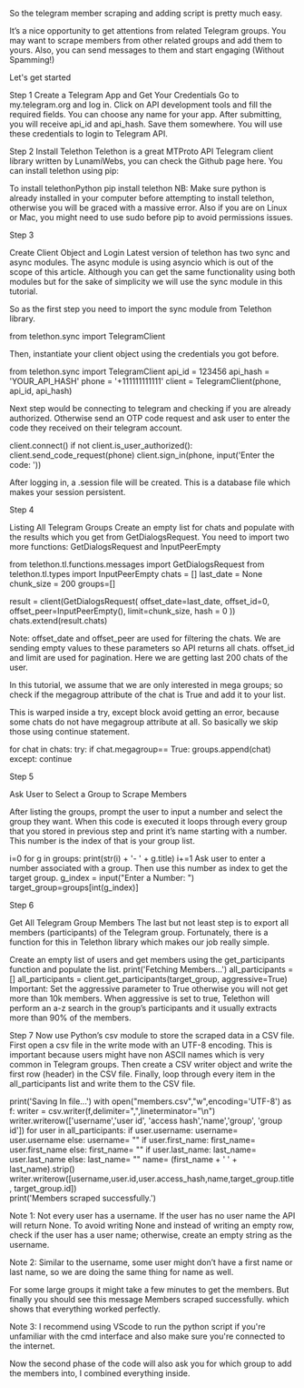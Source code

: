 So the telegram member scraping and adding script is pretty much easy.

It’s a nice opportunity to get attentions from related Telegram groups. You may want to scrape members from other related groups and add them to yours. Also, you can send messages to them and start engaging (Without Spamming!)

Let's get started 

Step 1
Create a Telegram App and Get Your Credentials
Go to my.telegram.org  and log in.
Click on API development tools and fill the required fields.
You can choose any name for your app. After submitting, you will receive api_id and api_hash. Save them somewhere. You will use these credentials to login to Telegram API.

Step 2
Install Telethon
Telethon is a  great MTProto API Telegram client library written by LunamiWebs, you can check the Github page here. You can install telethon using pip:

To install telethonPython
 pip install telethon
NB: Make sure python is already installed in your computer before attempting to install telethon, otherwise you will be graced with a massive error. Also if you are on Linux or Mac, you might need to use sudo before pip to avoid permissions issues.

Step 3

Create Client Object and Login
Latest version of telethon has two sync and async modules. The async module is using asyncio which is out of the scope of this article. Although you can get the same functionality using both modules but for the sake of simplicity we will use the sync module  in this tutorial.

So as the first step you need to import the sync module from Telethon library.

from telethon.sync import TelegramClient
 
Then, instantiate your client object using the credentials you got before.

from telethon.sync import TelegramClient
api_id = 123456
api_hash = 'YOUR_API_HASH'
phone = '+111111111111'
client = TelegramClient(phone, api_id, api_hash)
 
Next step would be connecting to telegram and checking if you are already authorized. Otherwise send an OTP code request and ask user to enter the code they received on their telegram account.

client.connect()
if not client.is_user_authorized():
    client.send_code_request(phone)
    client.sign_in(phone, input('Enter the code: '))
 
After logging in, a .session file will be created. This is a database file which makes your session persistent.

Step 4


Listing All Telegram Groups
Create an empty list for chats and populate with the results which you get from GetDialogsRequest. You need to import two more functions:  GetDialogsRequest and  InputPeerEmpty

from telethon.tl.functions.messages import GetDialogsRequest
from telethon.tl.types import InputPeerEmpty
chats = []
last_date = None
chunk_size = 200
groups=[]

result = client(GetDialogsRequest(
             offset_date=last_date,
             offset_id=0,
             offset_peer=InputPeerEmpty(),
             limit=chunk_size,
             hash = 0
         ))
chats.extend(result.chats)
 
Note: offset_date and  offset_peer are used for filtering the chats. We are sending empty values to these parameters so API returns all chats. offset_id and limit are used for pagination. Here we are getting last 200 chats of the user.

In this tutorial, we assume that we are only interested in mega groups; so check if the megagroup attribute of the chat is True and add it to your list.

This is warped inside a try, except block avoid getting an error, because some chats do not have megagroup attribute at all. So basically we skip those using continue statement.

for chat in chats:
    try:
        if chat.megagroup== True:
            groups.append(chat)
    except:
        continue

Step 5

Ask User to Select a Group to Scrape Members


After listing the groups, prompt the user to input a number and select the group they want. When this code is executed it loops through every group that you stored in previous step and print it’s name starting with a number. This number is the index of that is your group list.
 
i=0
for g in groups:
    print(str(i) + '- ' + g.title)
    i+=1
Ask user to enter a number associated with a group.  Then use this number as index to get the target group.
g_index = input("Enter a Number: ")
target_group=groups[int(g_index)]
 

Step 6

Get All Telegram Group Members
The last but not least step is to export all members (participants) of the Telegram group. Fortunately, there is a function for this in Telethon library which makes our job really simple.

Create an empty list of users and get members using the  get_participants  function and populate the list.
print('Fetching Members...')
all_participants = []
all_participants = client.get_participants(target_group, aggressive=True)
Important: Set the aggressive parameter to True otherwise you will not get more than 10k members. When aggressive is set to true, Telethon will perform an a-z search in the group’s participants and it usually extracts more than 90% of the members.

Step 7
Now use Python’s csv module to store the scraped data in a CSV file. First open a csv file in the write mode with an UTF-8 encoding. This is important because users might have non ASCII names which is very common in Telegram groups. Then create a CSV writer object and write the first row (header) in the CSV file. Finally, loop through every item in the all_participants list and write them to the CSV file.

print('Saving In file...')
with open("members.csv","w",encoding='UTF-8') as f:
    writer = csv.writer(f,delimiter=",",lineterminator="\n")
    writer.writerow(['username','user id', 'access hash','name','group', 'group id'])
    for user in all_participants:
        if user.username:
            username= user.username
        else:
            username= ""
        if user.first_name:
            first_name= user.first_name
        else:
            first_name= ""
        if user.last_name:
            last_name= user.last_name
        else:
            last_name= ""
        name= (first_name + ' ' + last_name).strip()
        writer.writerow([username,user.id,user.access_hash,name,target_group.title, target_group.id])      
print('Members scraped successfully.')

Note 1: Not every user has a username. If the user has no user name the API will return None. To avoid writing None and instead of writing an empty row, check if the user has a user name; otherwise, create an empty string as the username.

Note 2: Similar to the username, some user might don’t have a first name or last name, so we are doing the same thing for name as well.

For some large groups it might take a few minutes to get the members. But finally you should see this message  Members scraped successfully.  which shows that everything worked perfectly.

Note 3: I recommend using VScode to run the python script if you're unfamiliar with the cmd interface and also make sure you're connected to the internet.

Now the second phase of the code will also ask you for which group to add the members into, I combined everything inside.
